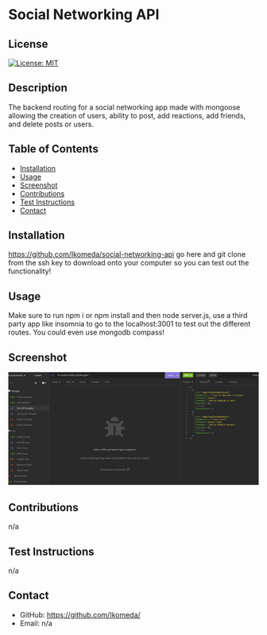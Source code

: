 
  # Social Networking API
  <a name='license'></a>
  ## License
  [![License: MIT](https://img.shields.io/badge/license-MIT-yellow.svg)](http://www.mit.edu/~amini/LICENSE.md)
  ## Description
  The backend routing for a social networking app made with mongoose allowing the creation of users, ability to post, add reactions, add friends, and delete posts or users.
  ## Table of Contents
  * [Installation](#installation)
  * [Usage](#usage)
  * [Screenshot](#screenshot)
  * [Contributions](#contributions)
  * [Test Instructions](#test-instructions)
  * [Contact](#contact)
  ## Installation
  https://github.com/Ikomeda/social-networking-api go here and git clone from the ssh key to download onto your computer so you can test out the functionality!
  ## Usage
  Make sure to run npm i or npm install and then node server.js, use a third party app like insomnia to go to the localhost:3001 to test out the different routes. You could even use mongodb compass!
  ## Screenshot
  ![screenshot](./images/insomnia.jpg)
  ## Contributions
  n/a
  ## Test Instructions
  n/a
  ## Contact
  * GitHub: https://github.com/Ikomeda/
  * Email: n/a
